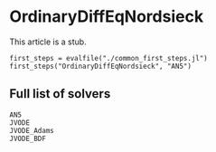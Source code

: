 # OrdinaryDiffEqNordsieck

This article is a stub.

```@eval
first_steps = evalfile("./common_first_steps.jl")
first_steps("OrdinaryDiffEqNordsieck", "AN5")
```

## Full list of solvers

```@docs
AN5
JVODE
JVODE_Adams
JVODE_BDF
```
